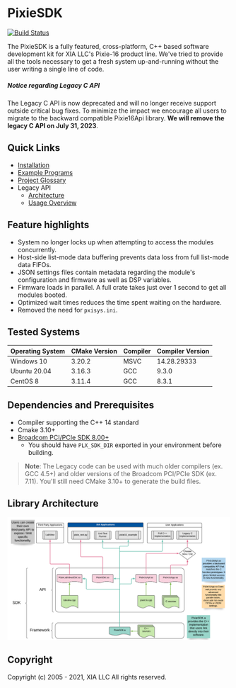 # PixieSDK

[![Build Status](https://travis-ci.com/xiallc/pixie_sdk.svg?branch=master)](https://travis-ci.com/xiallc/pixie_sdk)

The PixieSDK is a fully featured, cross-platform, C++ based software development kit for XIA LLC's
Pixie-16 product line. We've tried to provide all the tools necessary to get a fresh system
up-and-running without the user writing a single line of code.

##### Notice regarding Legacy C API

The Legacy C API is now deprecated and will no longer receive support outside critical bug fixes. To
minimize the impact we encourage all users to migrate to the backward compatible Pixie16Api library.
**We will remove the legacy C API on July 31, 2023**.

## Quick Links

* [Installation](doc/pages/installation.md)
* [Example Programs](examples/README.md)
* [Project Glossary](doc/pages/glossary.md)
* Legacy API
    * [Architecture](doc/pages/pixie16/legacy/legacy-api-architecture.md)
    * [Usage Overview](doc/pages/pixie16/legacy/legacy-overview.md)

## Feature highlights

* System no longer locks up when attempting to access the modules concurrently.
* Host-side list-mode data buffering prevents data loss from full list-mode data FIFOs.
* JSON settings files contain metadata regarding the module's configuration and firmware as well as
  DSP variables.
* Firmware loads in parallel. A full crate takes just over 1 second to get all modules booted.
* Optimized wait times reduces the time spent waiting on the hardware.
* Removed the need for `pxisys.ini`.

## Tested Systems

| Operating System | CMake Version | Compiler | Compiler Version |
|---|---|---|---|
| Windows 10 | 3.20.2 | MSVC | 14.28.29333 |
| Ubuntu 20.04 | 3.16.3 | GCC | 9.3.0 |
| CentOS 8 | 3.11.4 | GCC | 8.3.1 |

## Dependencies and Prerequisites

* Compiler supporting the C++ 14 standard
* Cmake 3.10+
* [Broadcom PCI/PCIe SDK 8.00+](https://github.com/xiallc/broadcom_pci_pcie_sdk)
    * You should have `PLX_SDK_DIR` exported in your environment before building.

> **Note**: The Legacy code can be used with much older compilers (ex. GCC 4.5+) and older versions
> of the Broadcom PCI/PCIe SDK (ex. 7.11). You'll still need CMake 3.10+ to generate the build files.

## Library Architecture

![PixieSDK Architecture](doc/images/pixiesdk-library-architecture.png "PixieSDK Architecture")

## Copyright

Copyright (c) 2005 - 2021, XIA LLC All rights reserved.
